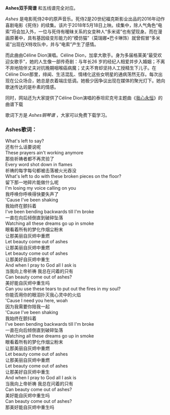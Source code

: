 

**Ashes双手简谱** 和五线谱完全对应。

_Ashes_
是电影死侍2中的原声音乐。死侍2是20世纪福克斯影业出品的2016年动作喜剧电影《死侍》的续集。该片于2018年5月18日上映。续集中，除人气角色“电索”将会加入外，一位与死侍有暧昧关系的女变种人“多米诺”也有望现身。而在漫画原著中，具有基因级变形能力的“模仿猫”（莫瑞娜•巴卡琳饰）就曾假冒“多米诺”出现在X特攻队中，并与“电索”产生了感情。

而此曲由Céline Dion演唱。Céline Dion，加拿大歌手。身为多届格莱美“最受欢迎女歌手”，她的人生像一部传奇剧：与年长26
岁的经纪人相爱并步入婚姻；不离不弃地陪伴丈夫对抗晚期咽喉癌病魔；丈夫不育却坚持人工授精生下儿子。在Céline
Dion那里，绯闻、生活混乱、情绪化这些女明星的通病荡然无存。每次出现在公众场合，她总是衣着端庄低调。她极少因争议出现在媒体的聚光灯下。她向歌迷传达的是朴素的情感。

同时，网站还为大家提供了Céline Dion演唱的泰坦尼克号主题曲《[我心永恒](Music-889-我心永恒-泰坦尼克号主题曲.html
"我心永恒")》的曲谱下载

歌词下方是 _Ashes钢琴谱_ ，大家可以免费下载学习。

### Ashes歌词：

What's left to say?  
还有什么话要说呢  
These prayers ain't working anymore  
那些祈祷者都不再灵验了  
Every word shot down in flames  
祈祷的每字每句都被击落被火光吞没  
What's left to do with these broken pieces on the floor?  
留下那一地碎片能做什么呢  
I'm losing my voice calling on you  
我呼唤你呼唤得快要失声了  
'Cause I've been shaking  
我始终在颤抖着  
I've been bending backwards till I'm broke  
一直在向后倾倒直到破碎坠落  
Watching all these dreams go up in smoke  
眼看着所有的梦化作烟尘粉末  
让那美丽自灰烬中重燃  
Let beauty come out of ashes  
让那美丽自灰烬中重燃  
Let beauty come out of ashes  
让那美好自灰烬中重生  
And when I pray to God all I ask is  
当我向上帝祈祷 我总在问着的只有  
Can beauty come out of ashes?  
美好能自灰烬中重生吗  
Can you use these tears to put out the fires in my soul?  
你能否用你的眼泪扑灭我心灵中的火焰  
'Cause I need you here, woah  
因为我需要你陪我一起  
'Cause I've been shaking  
我始终在颤抖着  
I've been bending backwards till I'm broke  
一直在向后倾倒直到破碎坠落  
Watching all these dreams go up in smoke  
眼看着所有的梦化作烟尘粉末  
让那美丽自灰烬中重燃  
Let beauty come out of ashes  
让那美丽自灰烬中重燃  
Let beauty come out of ashes  
让那美好自灰烬中重生  
And when I pray to God all I ask is  
当我向上帝祈祷 我总在问着的只有  
Can beauty come out of ashes?  
美好能自灰烬中重生吗  
Can beauty come out of ashes?  
那美好能自灰烬中重生吗


